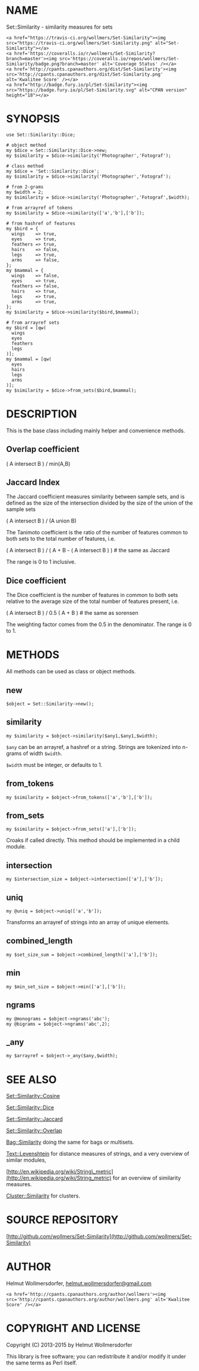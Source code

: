 # NAME

Set::Similarity - similarity measures for sets

<div>

    <a href="https://travis-ci.org/wollmers/Set-Similarity"><img src="https://travis-ci.org/wollmers/Set-Similarity.png" alt="Set-Similarity"></a>
    <a href='https://coveralls.io/r/wollmers/Set-Similarity?branch=master'><img src='https://coveralls.io/repos/wollmers/Set-Similarity/badge.png?branch=master' alt='Coverage Status' /></a>
    <a href='http://cpants.cpanauthors.org/dist/Set-Similarity'><img src='http://cpants.cpanauthors.org/dist/Set-Similarity.png' alt='Kwalitee Score' /></a>
    <a href="http://badge.fury.io/pl/Set-Similarity"><img src="https://badge.fury.io/pl/Set-Similarity.svg" alt="CPAN version" height="18"></a>
</div>

# SYNOPSIS

    use Set::Similarity::Dice;
    
    # object method
    my $dice = Set::Similarity::Dice->new;
    my $similarity = $dice->similarity('Photographer','Fotograf');
    
    # class method
    my $dice = 'Set::Similarity::Dice';
    my $similarity = $dice->similarity('Photographer','Fotograf');
    
    # from 2-grams
    my $width = 2;
    my $similarity = $dice->similarity('Photographer','Fotograf',$width);
    
    # from arrayref of tokens
    my $similarity = $dice->similarity(['a','b'],['b']);

    # from hashref of features 
    my $bird = {
      wings    => true,
      eyes     => true,
      feathers => true,
      hairs    => false,
      legs     => true,
      arms     => false,
    };
    my $mammal = {
      wings    => false,
      eyes     => true,
      feathers => false,
      hairs    => true,
      legs     => true,
      arms     => true, 
    };
    my $similarity = $dice->similarity($bird,$mammal);
    
    # from arrayref sets
    my $bird = [qw(
      wings
      eyes
      feathers
      legs
    )];
    my $mammal = [qw(
      eyes
      hairs
      legs
      arms
    )];
    my $similarity = $dice->from_sets($bird,$mammal);

# DESCRIPTION

This is the base class including mainly helper and convenience methods.

## Overlap coefficient

( A intersect B ) / min(A,B)

## Jaccard Index

The Jaccard coefficient measures similarity between sample sets, and is defined as the size of the intersection divided by the size of the union of the sample sets

( A intersect B ) / (A union B)

The Tanimoto coefficient is the ratio of the number of features common to both sets to the total number of features, i.e.

( A intersect B ) / ( A + B - ( A intersect B ) ) # the same as Jaccard 

The range is 0 to 1 inclusive.

## Dice coefficient

The Dice coefficient is the number of features in common to both sets relative to the average size of the total number of features present, i.e.

( A intersect B ) / 0.5 ( A + B ) # the same as sorensen

The weighting factor comes from the 0.5 in the denominator. The range is 0 to 1.

# METHODS

All methods can be used as class or object methods.

## new

    $object = Set::Similarity->new();

## similarity

    my $similarity = $object->similarity($any1,$any1,$width);
    

`$any` can be an arrayref, a hashref or a string. Strings are tokenized into n-grams of width `$width`.

`$width` must be integer, or defaults to 1.

## from\_tokens

    my $similarity = $object->from_tokens(['a','b'],['b']);

## from\_sets

    my $similarity = $object->from_sets(['a'],['b']);
    

Croaks if called directly. This method should be implemented in a child module.

## intersection

    my $intersection_size = $object->intersection(['a'],['b']);
    

## uniq

    my @uniq = $object->uniq(['a','b']);
    

Transforms an arrayref of strings into an array of unique elements.

## combined\_length

    my $set_size_sum = $object->combined_length(['a'],['b']);

## min

    my $min_set_size = $object->min(['a'],['b']);
    

## ngrams

    my @monograms = $object->ngrams('abc');
    my @bigrams = $object->ngrams('abc',2);

## \_any

    my $arrayref = $object->_any($any,$width);
    

# SEE ALSO

[Set::Similarity::Cosine](https://metacpan.org/pod/Set::Similarity::Cosine)

[Set::Similarity::Dice](https://metacpan.org/pod/Set::Similarity::Dice)

[Set::Similarity::Jaccard](https://metacpan.org/pod/Set::Similarity::Jaccard)

[Set::Similarity::Overlap](https://metacpan.org/pod/Set::Similarity::Overlap)

[Bag::Similarity](https://metacpan.org/pod/Bag::Similarity) doing the same for bags or multisets.

[Text::Levenshtein](https://metacpan.org/pod/Text::Levenshtein) for distance measures of strings, and a very overview of similar modules,

[http://en.wikipedia.org/wiki/String\_metric](http://en.wikipedia.org/wiki/String_metric) for an overview of similarity measures.

[Cluster::Similarity](https://metacpan.org/pod/Cluster::Similarity) for clusters.

# SOURCE REPOSITORY

[http://github.com/wollmers/Set-Similarity](http://github.com/wollmers/Set-Similarity)

# AUTHOR

Helmut Wollmersdorfer, <helmut.wollmersdorfer@gmail.com>

<div>

    <a href='http://cpants.cpanauthors.org/author/wollmers'><img src='http://cpants.cpanauthors.org/author/wollmers.png' alt='Kwalitee Score' /></a>
</div>

# COPYRIGHT AND LICENSE

Copyright (C) 2013-2015 by Helmut Wollmersdorfer

This library is free software; you can redistribute it and/or modify
it under the same terms as Perl itself.

